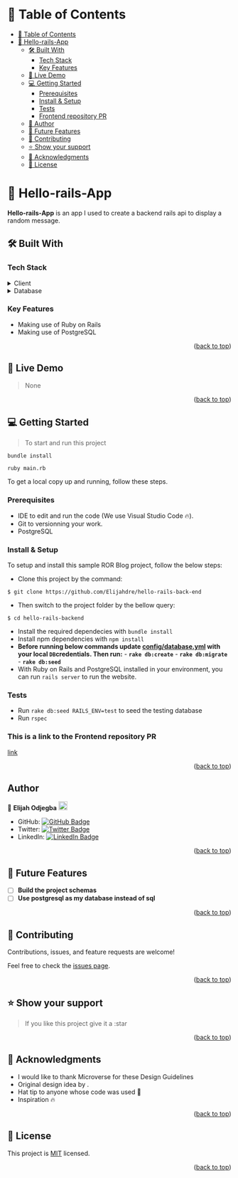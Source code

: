 # 📗 Table of Contents

- [📗 Table of Contents](#-table-of-contents)
- [📖 Hello-rails-App ](#-hello-rails-app-)
  - [🛠 Built With ](#-built-with-)
    - [Tech Stack ](#tech-stack-)
    - [Key Features ](#key-features-)
  - [🚀 Live Demo ](#-live-demo-)
  - [💻 Getting Started ](#-getting-started-)
    - [Prerequisites](#prerequisites)
    - [Install \& Setup](#install--setup)
    - [Tests](#tests)
    - [Frontend repository PR](#frontend-repository-pr)
  - [👥 Author ](#-author-)
  - [🔭 Future Features ](#-future-features-)
  - [🤝 Contributing ](#-contributing-)
  - [⭐️ Show your support ](#️-show-your-support-)
  - [🙏 Acknowledgments ](#-acknowledgments-)
  - [📝 License ](#-license-)

<!-- PROJECT DESCRIPTION -->

# 📖 Hello-rails-App <a name="about-project"></a>

 **Hello-rails-App** is an app I used to create a backend rails api to display a random message.


## 🛠 Built With <a name="built-with"></a>

### Tech Stack <a name="tech-stack"></a>

<details>
  <summary>Client</summary>
  <ul>
    <li><a href="https://www.ruby-lang.org/en/">Ruby on rails</a></li>
  </ul>
</details>

<details>
<summary>Database</summary>
  <ul>
    <li><a href="https://www.postgresql.org/">postgres</a></li>
  </ul>
</details>

<!-- Features -->

### Key Features <a name="key-features"></a>
- Making use of Ruby on Rails
- Making use of PostgreSQL


<p align="right">(<a href="#readme-top">back to top</a>)</p>

<!-- LIVE DEMO -->

## 🚀 Live Demo <a name="live-demo"></a>

> None


<p align="right">(<a href="#readme-top">back to top</a>)</p>

<!-- GETTING STARTED -->

## 💻 Getting Started <a name="getting-started"></a>

> To start and run this project
```
bundle install
```
```
ruby main.rb
```

To get a local copy up and running, follow these steps.

### Prerequisites

- IDE to edit and run the code (We use Visual Studio Code 🔥).
- Git to versionning your work.
- PostgreSQL


### Install & Setup

To setup and install this sample ROR Blog project, follow the below steps:
- Clone this project by the command: 

```
$ git clone https://github.com/Elijahdre/hello-rails-back-end
```

- Then switch to the project folder by the bellow query:

```
$ cd hello-rails-backend
```

- Install the required dependecies with `bundle install`
- Install npm dependencies with `npm install`
- **Before running below commands update [config/database.yml](./config/database.yml) with your local `DB`credentials. Then run:**
      - **`rake db:create`**
      - **`rake db:migrate`**
      - **`rake db:seed`**
- With Ruby on Rails and PostgreSQL installed in your environment, you can run `rails server` to run the website.

### Tests

- Run `rake db:seed RAILS_ENV=test` to seed the testing database
- Run `rspec`

### This is a link to the Frontend repository PR
  [link](https://github.com/Elijahdre/hello-react-front-end/pull/1)


<p align="right">(<a href="#readme-top">back to top</a>)</p>

<!-- AUTHORS -->

## Author

👤 **Elijah Odjegba** <img src="https://emojis.slackmojis.com/emojis/images/1531849430/4246/blob-sunglasses.gif?1531849430" width="20"/>

  - GitHub: [![GitHub Badge](https://img.shields.io/badge/-Elijahdre-white?logo=GitHub&logoColor=181717&style=plastic)](https://github.com/Elijahdre)
  - Twitter: [![Twitter Badge](https://img.shields.io/badge/-kingglijah-white?logo=Twitter&logoColor=1DA1F2&style=plastic)](https://twitter.com/kingglijah)
  - LinkedIn: [![LinkedIn Badge](https://img.shields.io/badge/-Elijah--Odjegba-white?logo=LinkedIn&logoColor=0A66C2&style=plastic)](https://www.linkedin.com/in/elijah-odjegba)

<p align="right">(<a href="#readme-top">back to top</a>)</p>

<!-- FUTURE FEATURES -->

## 🔭 Future Features <a name="future-features"></a>

- [ ] **Build the project schemas**
- [ ] **Use postgresql as my database instead of sql**

<p align="right">(<a href="#readme-top">back to top</a>)</p>

<!-- CONTRIBUTING -->

## 🤝 Contributing <a name="contributing"></a>

Contributions, issues, and feature requests are welcome!

Feel free to check the [issues page](../../issues/).

<p align="right">(<a href="#readme-top">back to top</a>)</p>

<!-- SUPPORT -->

## ⭐️ Show your support <a name="support"></a>

> If you like this project give it a :star

<p align="right">(<a href="#readme-top">back to top</a>)</p>

<!-- ACKNOWLEDGEMENTS -->

## 🙏 Acknowledgments <a name="acknowledgements"></a>

- I would like to thank Microverse for these Design Guidelines
- Original design idea by .
- Hat tip to anyone whose code was used 🤝
- Inspiration 🔥

<p align="right">(<a href="#readme-top">back to top</a>)</p>

<!-- LICENSE -->

## 📝 License <a name="license"></a>

This project is [MIT](./LICENSE) licensed.

<p align="right">(<a href="#readme-top">back to top</a>)</p>